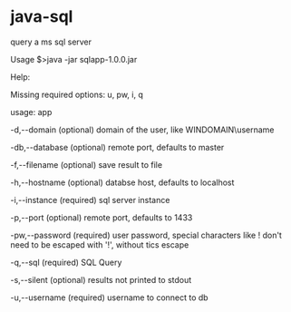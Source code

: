 # java-sql

query a ms sql server 

Usage
$>java -jar sqlapp-1.0.0.jar 

Help:

Missing required options: u, pw, i, q

usage: app

 -d,--domain <arg>      (optional) domain of the user, like WINDOMAIN\username
 
 -db,--database <arg>   (optional) remote port, defaults to master
 
 -f,--filename <arg>    (optional) save result to file
 
 -h,--hostname <arg>    (optional) databse host, defaults to localhost
 
 -i,--instance <arg>    (required) sql server instance
 
 -p,--port <arg>        (optional) remote port, defaults to 1433
 
 -pw,--password <arg>   (required) user password, special characters like
                        ! don't need to be escaped with '!', without tics
                        escape
 
 -q,--sql <arg>         (required) SQL Query
 
 -s,--silent            (optional) results not printed to stdout
 
 -u,--username <arg>    (required) username to connect to db
 

